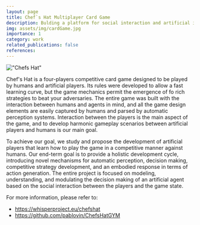 ```yaml
---
layout: page
title: Chef`s Hat Multiplayer Card Game
description: Bulding a platform for social interaction and artificial intelligence studies based on a multiplayer card game.
img: assets/img/cardGame.jpg
importance: 1
category: work
related_publications: false
references:
---
```



!["Chefs Hat"](https://www.pablobarros.com/assets/img/chefHatGym.png)

Chef's Hat is a four-players competitive card game designed to be played by humans and artificial players. Its rules were developed to allow a fast learning curve, but the game mechanics permit the emergence of fo rich strategies to beat your adversaries. The entire game was built with the interaction between humans and agents in mind, and all the game design elements are easily captured by humans and parsed by automatic perception systems. Interaction between the players is the main aspect of the game, and to develop harmonic gameplay scenarios between artificial players and humans is our main goal.

To achieve our goal, we study and propose the development of artificial players that learn how to play the game in a competitive manner against humans. Our end-term goal is to provide a holistic development cycle, introducing novel mechanisms for automatic perception, decision making, competitive strategy development, and an embodied response in terms of action generation. The entire project is focused on modeling, understanding, and modulating the decision making of an artificial agent based on the social interaction between the players and the game state.

For more information, please refer to:
- <a href="https://whisperproject.eu/chefshat"> https://whisperproject.eu/chefshat </a>
- <a href="https://github.com/pablovin/ChefsHatGYM"> https://github.com/pablovin/ChefsHatGYM </a>

